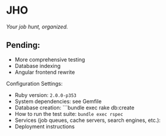 # JHO 

*Your job hunt, organized.*

## Pending:

- More comprehensive testing
- Database indexing
- Angular frontend rewrite

Configuration Settings:
- Ruby version: ```2.0.0-p353```
- System dependencies: see Gemfile
- Database creation: ```bundle exec rake db:create
- How to run the test suite: ```bundle exec rspec```
- Services (job queues, cache servers, search engines, etc.):
- Deployment instructions
